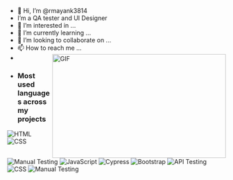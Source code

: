 - 👋 Hi, I’m @rmayank3814
- I’m a QA tester and UI Designer
- 👀 I’m interested in ...
- 🌱 I’m currently learning ...
- 💞️ I’m looking to collaborate on ...
- 📫 How to reach me ...
- <img align="right" height="240" width="400" alt="GIF" src="https://miro.medium.com/max/850/1*zVnWJtyGOX_kUIDm6ccCfQ.gif" />
- ### Most used languages across my projects
![HTML](https://img.shields.io/static/v1?style=flat-square&label=%E2%A0%80&color=555&labelColor=%23555555&message=HTML%EF%B8%B193.6%25)
![CSS](https://img.shields.io/static/v1?style=flat-square&label=%E2%A0%80&color=555&labelColor=%23f34b7d&message=CSS%2B%2B%EF%B8%B190.6%25)
![Manual Testing](https://img.shields.io/static/v1?style=flat-square&label=%E2%A0%80&color=555&labelColor=%236E4C13&message=Manual_testing%EF%B8%B195.4%25)
![JavaScript](https://img.shields.io/static/v1?style=flat-square&label=%E2%A0%80&color=555&labelColor=%23f1e05a&message=JavaScript%EF%B8%B170%25)
![Cypress](https://img.shields.io/static/v1?style=flat-square&label=%E2%A0%80&color=555&labelColor=%23438eff&message=Cypress%EF%B8%B180%25)
![Bootstrap](https://img.shields.io/static/v1?style=flat-square&label=%E2%A0%80&color=555&labelColor=%23ededed&message=Bootstrap%EF%B8%B196%25)
![API Testing](https://img.shields.io/static/v1?style=flat-square&label=%E2%A0%80&color=555&labelColor=%23555555&message=API_TestingL%EF%B8%B193.6%25)
![CSS](https://img.shields.io/static/v1?style=flat-square&label=%E2%A0%80&color=555&labelColor=%23f34b7d&message=CSS%2B%2B%EF%B8%B190.6%25)
![Manual Testing](https://img.shields.io/static/v1?style=flat-square&label=%E2%A0%80&color=555&labelColor=%236E4C13&message=Manual_testing%EF%B8%B195.4%25)

<!---
rmayank3814/rmayank3814 is a ✨ special ✨ repository because its `README.md` (this file) appears on your GitHub profile.
You can click the Preview link to take a look at your changes.
--->

